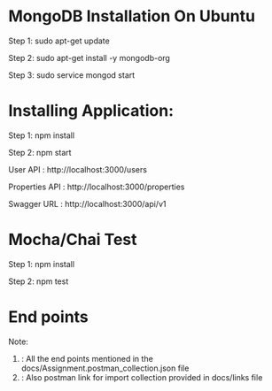 # MongoDB Installation On Ubuntu
Step 1: sudo apt-get update

Step 2: sudo apt-get install -y mongodb-org

Step 3: sudo service mongod start

# Installing Application:

Step 1: npm install

Step 2: npm start

User API : http://localhost:3000/users

Properties API : http://localhost:3000/properties

Swagger URL : http://localhost:3000/api/v1

# Mocha/Chai Test

Step 1: npm install

Step 2: npm test

# End points

Note: 

1) : All the end points mentioned in the docs/Assignment.postman_collection.json file
2) : Also postman link for import collection provided in docs/links file




